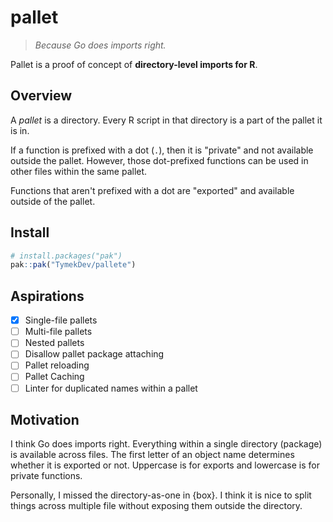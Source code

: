 # pallet

> _Because Go does imports right._

Pallet is a proof of concept of **directory-level imports for R**.

## Overview

A _pallet_ is a directory.
Every R script in that directory is a part of the pallet it is in.

If a function is prefixed with a dot (`.`), then it is "private" and not available outside the pallet.
However, those dot-prefixed functions can be used in other files within the same pallet.

Functions that aren't prefixed with a dot are "exported" and available outside of the pallet.

## Install

```r
# install.packages("pak")
pak::pak("TymekDev/pallete")
```

## Aspirations

- [x] Single-file pallets
- [ ] Multi-file pallets
- [ ] Nested pallets
- [ ] Disallow pallet package attaching
- [ ] Pallet reloading
- [ ] Pallet Caching
- [ ] Linter for duplicated names within a pallet

## Motivation

I think Go does imports right.
Everything within a single directory (package) is available across files.
The first letter of an object name determines whether it is exported or not.
Uppercase is for exports and lowercase is for private functions.

Personally, I missed the directory-as-one in {box}.
I think it is nice to split things across multiple file without exposing them outside the directory.
